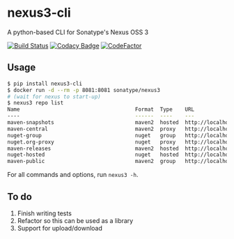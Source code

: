 # nexus3-cli
A python-based CLI for Sonatype's Nexus OSS 3

[![Build Status](https://travis-ci.org/thiagofigueiro/nexus3-cli.svg?branch=master)](https://travis-ci.org/thiagofigueiro/nexus3-cli)
[![Codacy Badge](https://api.codacy.com/project/badge/Grade/e76864ccc6f244cfbc1c735f6d3d6944)](https://www.codacy.com/app/thiagocsf/nexus3-cli?utm_source=github.com&amp;utm_medium=referral&amp;utm_content=thiagofigueiro/nexus3-cli&amp;utm_campaign=Badge_Grade)
[![CodeFactor](https://www.codefactor.io/repository/github/thiagofigueiro/nexus3-cli/badge)](https://www.codefactor.io/repository/github/thiagofigueiro/nexus3-cli)

## Usage

```bash
$ pip install nexus3-cli
$ docker run -d --rm -p 8081:8081 sonatype/nexus3
# (wait for nexus to start-up)
$ nexus3 repo list
Name                                     Format  Type    URL
----                                     ------  ----    ---
maven-snapshots                          maven2  hosted  http://localhost:8081/repository/maven-snapshots
maven-central                            maven2  proxy   http://localhost:8081/repository/maven-central
nuget-group                              nuget   group   http://localhost:8081/repository/nuget-group
nuget.org-proxy                          nuget   proxy   http://localhost:8081/repository/nuget.org-proxy
maven-releases                           maven2  hosted  http://localhost:8081/repository/maven-releases
nuget-hosted                             nuget   hosted  http://localhost:8081/repository/nuget-hosted
maven-public                             maven2  group   http://localhost:8081/repository/maven-public
```

For all commands and options, run `nexus3 -h`.

## To do
1. Finish writing tests
1. Refactor so this can be used as a library
1. Support for upload/download
